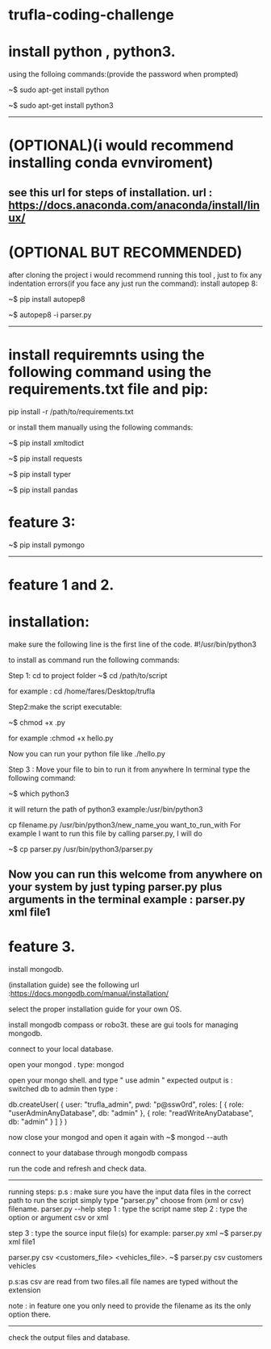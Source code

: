# trufla-coding-challenge
# install python , python3.
using the folloing commands:(provide the password when prompted)

 ~$ sudo apt-get install python
 
 ~$ sudo apt-get install python3
  
---------------------------------------------------------------------------------------------------------------------------------------------
# (OPTIONAL)(i would recommend installing conda evnviroment)
see this url for steps of installation.
url : https://docs.anaconda.com/anaconda/install/linux/
---------------------------------------------------------------------------------------------------------------------------------------------
# (OPTIONAL BUT RECOMMENDED)
after cloning the project i would recommend running this tool , just to fix any indentation errors(if you face any just run the command):
install autopep 8:

~$ pip install autopep8
 
~$ autopep8 -i parser.py
 
--------------------------------------------------------------------------------------------------------------------------------------------
# install requiremnts using the following command using the requirements.txt file and pip:
pip install -r /path/to/requirements.txt

or install them manually using the following commands:

~$ pip install xmltodict

~$ pip install requests

~$ pip install typer

~$ pip install pandas

# feature 3:

 ~$ pip install pymongo

-----------------------------------------------------------------------------------------------------------------------------------------------
# feature 1 and 2.
# installation:
make sure the following line is the first line of the code.
#!/usr/bin/python3

to install as command run the following commands:

 Step 1: cd to project folder
 ~$ cd /path/to/script

for example : cd /home/fares/Desktop/trufla

 Step2:make the script executable:
 
 ~$ chmod +x <scriptname>.py

for example :chmod +x hello.py


Now you can run your python file like ./hello.py

 Step 3 : Move your file to bin to run it from anywhere
In terminal type the following command:

~$ which python3

it will return the path of python3
example:/usr/bin/python3


cp filename.py /usr/bin/python3/new_name_you want_to_run_with
For example I want to run this file by calling parser.py, I will do

~$ cp parser.py /usr/bin/python3/parser.py

Now you can run this welcome from anywhere on your system by just typing parser.py plus arguments in the terminal
example : parser.py xml file1
----------------------------------------------------------------------------------------------------------------------------------------------
  
# feature 3.

install mongodb.

(installation guide)
see the following url :https://docs.mongodb.com/manual/installation/

select the proper installation guide for your own OS.

install mongodb compass or robo3t.
these are gui tools for managing mongodb.

connect to your local database.

open your mongod .
type: mongod

open your mongo shell. and type " use admin "
expected output is : switched db to admin
then type :

db.createUser(
  {
    user: "trufla_admin",
    pwd: "p@ssw0rd",
    roles: [
      { role: "userAdminAnyDatabase", db: "admin" },
      { role: "readWriteAnyDatabase", db: "admin" }
    ]
  }
)

now close your mongod and open it again with
~$ mongod --auth

connect to your database through mongodb compass

run the code
and refresh and check data.

---------------------------------------------------------------------------------------------------------------------------------------------------

running steps:
p.s : make sure you have the input data files in the correct path
to run the script simply type "parser.py" choose from (xml or csv) filename. parser.py --help
step 1 :
type the script name
step 2 :
type the option or argument csv or xml

step 3 :
type the source input file(s)
for example:
parser.py xml <filename>
~$ parser.py xml file1

parser.py csv <customers_file> <vehicles_file>.
~$ parser.py csv customers vehicles

p.s:as csv are read from two files.all file names are typed without the extension

note : in feature one you only need to provide the filename as its the only option there.

------------------------------------------------------------------------------------------------------------------------------------------------------------------
check the output files and database.

